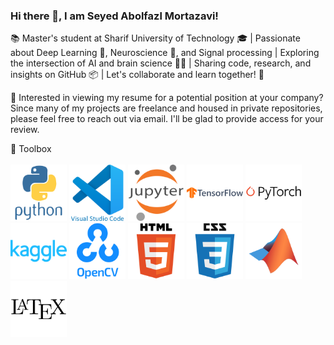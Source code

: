 ### Hi there 👋, I am Seyed Abolfazl Mortazavi!

📚 Master's student at Sharif University of Technology 🎓 | Passionate about Deep Learning 🧠, Neuroscience 🌟, and Signal processing | Exploring the intersection of AI and brain science 🤖🧬 | Sharing code, research, and insights on GitHub 📦 | Let's collaborate and learn together! 🚀<br/>

📧 Interested in viewing my resume for a potential position at your company? Since many of my projects are freelance and housed in private repositories, please feel free to reach out via email. I'll be glad to provide access for your review.<br/>


🧰 Toolbox <br/>
<br/>
<img src='https://github.com/devicons/devicon/blob/master/icons/python/python-original-wordmark.svg' alt='Python' width= 90px height=90px>
<img src='https://github.com/devicons/devicon/blob/master/icons/vscode/vscode-original-wordmark.svg' alt='VSCode' width= 90px height=90px>
<img src='https://github.com/devicons/devicon/blob/master/icons/jupyter/jupyter-original-wordmark.svg' alt='VSCode' width= 90px height=90px>
<img src='https://github.com/devicons/devicon/blob/master/icons/tensorflow/tensorflow-original-wordmark.svg' alt='Tensorflow' width= 90px height=90px>
<img src='https://github.com/devicons/devicon/blob/master/icons/pytorch/pytorch-original-wordmark.svg' alt='Pytorch' width= 90px height=90px>
<img src='https://github.com/devicons/devicon/blob/master/icons/kaggle/kaggle-original-wordmark.svg' alt='Kaggle' width= 90px height=90px>
<img src='https://github.com/devicons/devicon/blob/master/icons/opencv/opencv-plain-wordmark.svg' alt='OpenCV' width= 90px height=90px>
<img src='https://github.com/devicons/devicon/blob/master/icons/html5/html5-original-wordmark.svg' alt='HTML' width= 90px height=90px>
<img src='https://github.com/devicons/devicon/blob/master/icons/css3/css3-original-wordmark.svg' alt='CSS' width= 90px height=90px>
<img src='https://github.com/devicons/devicon/blob/master/icons/matlab/matlab-original.svg' alt='MATLAB' width= 90px height=90px>
<img src='https://github.com/devicons/devicon/blob/master/icons/latex/latex-original.svg' alt='Latex' width= 90px height=90px>








<!--
**SAMortazavi/SAMortazavi** is a ✨ _special_ ✨ repository because its `README.md` (this file) appears on your GitHub profile.

Here are some ideas to get you started:

- 🔭 I’m currently working on ...
- 🌱 I’m currently learning ...
- 👯 I’m looking to collaborate on ...
- 🤔 I’m looking for help with ...
- 💬 Ask me about ...
- 📫 How to reach me: ...
- 😄 Pronouns: ...
- ⚡ Fun fact: ...
-->
